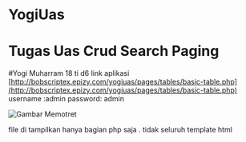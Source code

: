 # YogiUas
# Tugas Uas Crud Search Paging
#Yogi Muharram 18 ti d6
link aplikasi
[http://bobscriptex.epizy.com/yogiuas/pages/tables/basic-table.php](http://bobscriptex.epizy.com/yogiuas/pages/tables/basic-table.php) 
username :admin
password: admin




![Gambar Memotret](https://i.ibb.co/yyQwy72/yogidash.jpg)

file di tampilkan hanya bagian php saja . tidak seluruh template html
